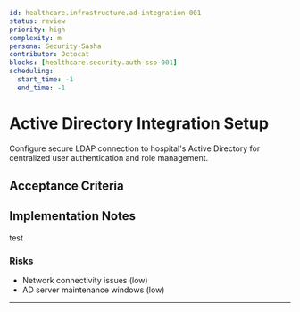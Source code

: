 ```yaml
id: healthcare.infrastructure.ad-integration-001
status: review
priority: high
complexity: m
persona: Security-Sasha
contributor: Octocat
blocks: [healthcare.security.auth-sso-001]
scheduling:
  start_time: -1
  end_time: -1
```

# Active Directory Integration Setup

Configure secure LDAP connection to hospital's Active Directory for centralized user authentication and role management.

## Acceptance Criteria

## Implementation Notes

test

### Risks

- Network connectivity issues (low)
- AD server maintenance windows (low)

---

[Security-Sasha]: ./personas/security-sasha.md
[healthcare.security.auth-sso-001]: ./tickets/healthcare.security.auth-sso-001.md
